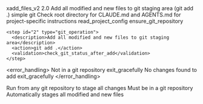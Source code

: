 <command>
  <metadata>
    <name>xadd_files_v2</name>
    <version>2.0</version>
    <description>Add all modified and new files to git staging area (git add .)</description>
    <complexity>simple</complexity>
    <category>git</category>
  </metadata>
  
  <parameters>
    <!-- No parameters required for this command -->
  </parameters>
  
  <instructions>
    <step id="1" type="check_config">
      <description>Check root directory for CLAUDE.md and AGENTS.md for project-specific instructions</description>
      <action>read_project_config</action>
      <validation>ensure_git_repository</validation>
    </step>
    
    <step id="2" type="git_operation">
      <description>Add all modified and new files to git staging area</description>
      <action>git add .</action>
      <validation>check_git_status_after_add</validation>
    </step>
  </instructions>
  
  <error_handling>
    <error type="not_git_repository">
      <message>Not in a git repository</message>
      <action>exit_gracefully</action>
    </error>
    <error type="no_changes_to_add">
      <message>No changes found to add</message>
      <action>exit_gracefully</action>
    </error>
  </error_handling>
  
  <usage>
    <description>Run from any git repository to stage all changes</description>
    <requirements>
      <item>Must be in a git repository</item>
    </requirements>
    <example>Automatically stages all modified and new files</example>
  </usage>
</command>